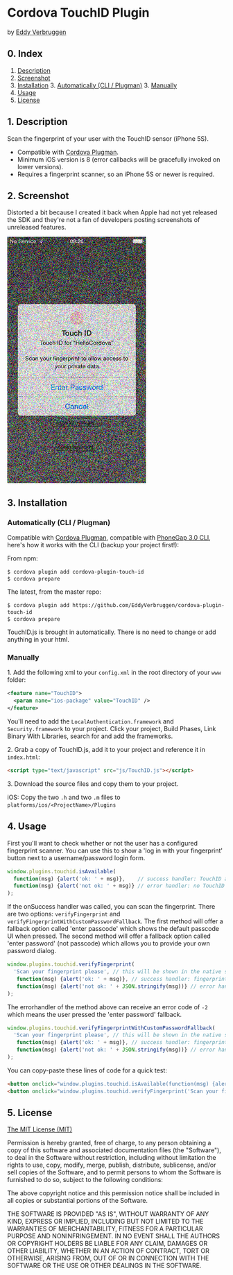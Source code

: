 # Cordova TouchID Plugin
by [Eddy Verbruggen](http://twitter.com/eddyverbruggen)

## 0. Index

1. [Description](#1-description)
2. [Screenshot](#2-screenshot)
3. [Installation](#3-installation)
	3. [Automatically (CLI / Plugman)](#automatically-cli--plugman)
	3. [Manually](#manually)
4. [Usage](#4-usage)
5. [License](#5-license)

## 1. Description

Scan the fingerprint of your user with the TouchID sensor (iPhone 5S).

* Compatible with [Cordova Plugman](https://github.com/apache/cordova-plugman).
* Minimum iOS version is 8 (error callbacks will be gracefully invoked on lower versions).
* Requires a fingerprint scanner, so an iPhone 5S or newer is required.

## 2. Screenshot
Distorted a bit because I created it back when Apple had not yet released the SDK and they're not a fan of developers posting screenshots of unreleased features.

![ScreenShot](TouchID-demo.png)

## 3. Installation

### Automatically (CLI / Plugman)
Compatible with [Cordova Plugman](https://github.com/apache/cordova-plugman), compatible with [PhoneGap 3.0 CLI](http://docs.phonegap.com/en/3.0.0/guide_cli_index.md.html#The%20Command-line%20Interface_add_features), here's how it works with the CLI (backup your project first!):

From npm:
```
$ cordova plugin add cordova-plugin-touch-id
$ cordova prepare
```

The latest, from the master repo:
```
$ cordova plugin add https://github.com/EddyVerbruggen/cordova-plugin-touch-id
$ cordova prepare
```

TouchID.js is brought in automatically. There is no need to change or add anything in your html.

### Manually

1\. Add the following xml to your `config.xml` in the root directory of your `www` folder:
```xml
<feature name="TouchID">
  <param name="ios-package" value="TouchID" />
</feature>
```

You'll need to add the `LocalAuthentication.framework` and `Security.framework` to your project.
Click your project, Build Phases, Link Binary With Libraries, search for and add the frameworks.

2\. Grab a copy of TouchID.js, add it to your project and reference it in `index.html`:
```html
<script type="text/javascript" src="js/TouchID.js"></script>
```

3\. Download the source files and copy them to your project.

iOS: Copy the two `.h` and two `.m` files to `platforms/ios/<ProjectName>/Plugins`

## 4. Usage
First you'll want to check whether or not the user has a configured fingerprint scanner.
You can use this to show a 'log in with your fingerprint' button next to a username/password login form.
```js
window.plugins.touchid.isAvailable(
  function(msg) {alert('ok: ' + msg)},    // success handler: TouchID available
  function(msg) {alert('not ok: ' + msg)} // error handler: no TouchID available
);
```

If the onSuccess handler was called, you can scan the fingerprint.
There are two options: `verifyFingerprint` and `verifyFingerprintWithCustomPasswordFallback`.
The first method will offer a fallback option called 'enter passcode' which shows the default passcode UI when pressed.
The second method will offer a fallback option called 'enter password' (not passcode) which allows you to provide your own password dialog.
```js
window.plugins.touchid.verifyFingerprint(
  'Scan your fingerprint please', // this will be shown in the native scanner popup
   function(msg) {alert('ok: ' + msg)}, // success handler: fingerprint accepted
   function(msg) {alert('not ok: ' + JSON.stringify(msg))} // error handler with errorcode and localised reason
);
```
The errorhandler of the method above can receive an error code of `-2` which means the user pressed the 'enter password' fallback.

```js
window.plugins.touchid.verifyFingerprintWithCustomPasswordFallback(
  'Scan your fingerprint please', // this will be shown in the native scanner popup
   function(msg) {alert('ok: ' + msg)}, // success handler: fingerprint accepted
   function(msg) {alert('not ok: ' + JSON.stringify(msg))} // error handler with errorcode and localised reason
);
```

You can copy-paste these lines of code for a quick test:
```html
<button onclick="window.plugins.touchid.isAvailable(function(msg) {alert('ok: ' + msg)}, function(msg) {alert('not ok: ' + msg)})">Touch ID available?</button>
<button onclick="window.plugins.touchid.verifyFingerprint('Scan your fingerprint please', function(msg) {alert('ok: ' + msg)}, function(msg) {alert('not ok: ' + JSON.stringify(msg))})">Scan fingerprint</button>
```

## 5. License

[The MIT License (MIT)](http://www.opensource.org/licenses/mit-license.html)

Permission is hereby granted, free of charge, to any person obtaining a copy
of this software and associated documentation files (the "Software"), to deal
in the Software without restriction, including without limitation the rights
to use, copy, modify, merge, publish, distribute, sublicense, and/or sell
copies of the Software, and to permit persons to whom the Software is
furnished to do so, subject to the following conditions:

The above copyright notice and this permission notice shall be included in
all copies or substantial portions of the Software.

THE SOFTWARE IS PROVIDED "AS IS", WITHOUT WARRANTY OF ANY KIND, EXPRESS OR
IMPLIED, INCLUDING BUT NOT LIMITED TO THE WARRANTIES OF MERCHANTABILITY,
FITNESS FOR A PARTICULAR PURPOSE AND NONINFRINGEMENT. IN NO EVENT SHALL THE
AUTHORS OR COPYRIGHT HOLDERS BE LIABLE FOR ANY CLAIM, DAMAGES OR OTHER
LIABILITY, WHETHER IN AN ACTION OF CONTRACT, TORT OR OTHERWISE, ARISING FROM,
OUT OF OR IN CONNECTION WITH THE SOFTWARE OR THE USE OR OTHER DEALINGS IN
THE SOFTWARE.

